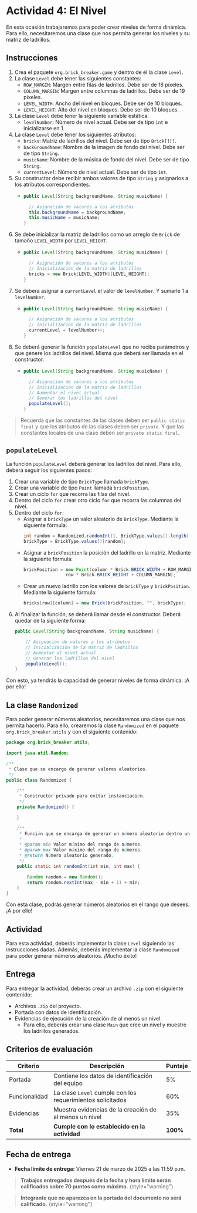 # Actividad 4: El Nivel

En esta ocasión trabajaremos para poder crear niveles de forma dinámica. Para ello, necesitaremos una clase que nos
permita generar los niveles y su matriz de ladrillos.

## Instrucciones

1. Crea el paquete `org.brick_breaker.game` y dentro de él la clase `Level`.
2. La clase `Level` debe tener las siguientes constantes:
    - `ROW_MARGIN`: Margen entre filas de ladrillos. Debe ser de 18 píxeles.
    - `COLUMN_MARGIN`: Margen entre columnas de ladrillos. Debe ser de 19 píxeles.
    - `LEVEL_WIDTH`: Ancho del nivel en bloques. Debe ser de 10 bloques.
    - `LEVEL_HEIGHT`: Alto del nivel en bloques. Debe ser de 10 bloques.
3. La clase `Level` debe tener la siguiente variable estática:
    - `levelNumber`: Número de nivel actual. Debe ser de tipo `int` e inicializarse en 1.
4. La clase `Level` debe tener los siguientes atributos:
    - `bricks`: Matriz de ladrillos del nivel. Debe ser de tipo `Brick[][]`.
    - `backGroundName`: Nombre de la imagen de fondo del nivel. Debe ser de tipo `String`.
    - `musicName`: Nombre de la música de fondo del nivel. Debe ser de tipo `String`.
    - `currentLevel`: Número de nivel actual. Debe ser de tipo `int`.
5. Su constructor debe recibir ambos valores de tipo `String` y asignarlos a los atributos correspondientes.
    * ```java
      public Level(String backgroundName, String musicName) {

        // Asignación de valores a los atributos
        this.backgroundName = backgroundName;
        this.musicName = musicName;
      }
      ```
6. Se debe inicializar la matriz de ladrillos como un arreglo de `Brick` de tamaño `LEVEL_WIDTH` por `LEVEL_HEIGHT`.
    * ```java
      public Level(String backgroundName, String musicName) {

        // Asignación de valores a los atributos
        // Inicialización de la matriz de ladrillos
        bricks = new Brick[LEVEL_WIDTH][LEVEL_HEIGHT];
      }
      ```
7. Se debera asignar a `currentLevel` el valor de `levelNumber`. Y sumarle 1 a `levelNumber`.
    * ```java
      public Level(String backgroundName, String musicName) {

        // Asignación de valores a los atributos
        // Inicialización de la matriz de ladrillos
        currentLevel = levelNumber++;
      }
      ```
8. Se deberá generar la función `populateLevel` que no reciba parámetros y que genere los ladrillos del nivel. Misma que
   deberá ser llamada en el constructor.
    * ```java
      public Level(String backgroundName, String musicName) {

        // Asignación de valores a los atributos
        // Inicialización de la matriz de ladrillos
        // Aumentar el nivel actual
        // Generar los ladrillos del nivel
        populateLevel();
      }
      ```

> Recuerda que las constantes de las clases deben ser `public static final` y que los atributos de las clases deben ser
> `private`. Y que las constantes locales de una clase deben ser `private static final`.

## `populateLevel`

La función `populateLevel` deberá generar los ladrillos del nivel. Para ello, deberá seguir los siguientes pasos:

1. Crear una variable de tipo `BrickType` llamada `brickType`.
2. Crear una variable de tipo `Point` llamada `brickPosition`.
3. Crear un ciclo `for` que recorra las filas del nivel.
4. Dentro del ciclo `for` crear otro ciclo `for` que recorra las columnas del nivel.
5. Dentro del ciclo `for`:
    - Asignar a `brickType` un valor aleatorio de `BrickType`. Mediante la siguiente fórmula:
        ```java
        int random = Randomized.randomInt(1, BrickType.values().length) - 1;
        brickType = BrickType.values()[random];
        ```
    - Asignar a `brickPosition` la posición del ladrillo en la matriz. Mediante la siguiente fórmula:
        ```java
        brickPosition = new Point(column * Brick.BRICK_WIDTH + ROW_MARGIN,
                        row * Brick.BRICK_HEIGHT + COLUMN_MARGIN);
        ```
    - Crear un nuevo ladrillo con los valores de `brickType` y `brickPosition`. Mediante la siguiente fórmula:
        ```java
        bricks[row][column] = new Brick(brickPosition, "", brickType);
        ```
6. Al finalizar la función, se deberá llamar desde el constructor. Deberá quedar de la siguiente forma:
    ```java
    public Level(String backgroundName, String musicName) {

        // Asignación de valores a los atributos
        // Inicialización de la matriz de ladrillos
        // Aumentar el nivel actual
        // Generar los ladrillos del nivel
        populateLevel();
    }
    ```

Con esto, ya tendrás la capacidad de generar niveles de forma dinámica. ¡A por ello!

## La clase `Randomized`

Para poder generar números aleatorios, necesitaremos una clase que nos permita hacerlo. Para ello, crearemos la clase
`Randomized` en el paquete `org.brick_breaker.utils` y con el siguiente contenido:

```java
package org.brick_breaker.utils;

import java.util.Random;

/**
 * Clase que se encarga de generar valores aleatorios.
 */
public class Randomized {

    /**
     * Constructor privado para evitar instanciación.
     */
    private Randomized() {

    }

    /**
     * Función que se encarga de generar un número aleatorio dentro un rango.
     *
     * @param min Valor mínimo del rango de números.
     * @param max Valor máximo del rango de números.
     * @return Número aleatorio generado.
     */
    public static int randomInt(int min, int max) {

        Random random = new Random();
        return random.nextInt(max - min + 1) + min;
    }
}
```

Con esta clase, podrás generar números aleatorios en el rango que desees. ¡A por ello!

## Actividad

Para esta actividad, deberás implementar la clase `Level` siguiendo las instrucciones dadas. Además, deberás implementar
la clase `Randomized` para poder generar números aleatorios. ¡Mucho éxito!

## Entrega

Para entregar la actividad, deberás crear un archivo `.zip` con el siguiente contenido:

* Archivos `.zip` del proyecto.
* Portada con datos de identificación.
* Evidencias de ejecución de la creación de al menos un nivel.
    * Para ello, deberás crear una clase `Main` que cree un nivel y muestre los ladrillos generados.

## Criterios de evaluación

| Criterio      | Descripción                                                | Puntaje  |
|---------------|------------------------------------------------------------|----------|
| Portada       | Contiene los datos de identificación del equipo            | 5%       |
| Funcionalidad | La clase `Level` cumple con los requerimientos solicitados | 60%      |
| Evidencias    | Muestra evidencias de la creación de al menos un nivel     | 35%      |
| **Total**     | **Cumple con lo establecido en la actividad**              | **100%** |

## Fecha de entrega

- **Fecha límite de entrega:** Viernes 21 de marzo de 2025 a las 11:59 p.m.

> **Trabajos entregados después de la fecha y hora límite serán calificados sobre 70 puntos como máximo.**
> {style="warning"}

> **Integrante que no aparezca en la portada del documento no será calificado.**
> {style="warning"}